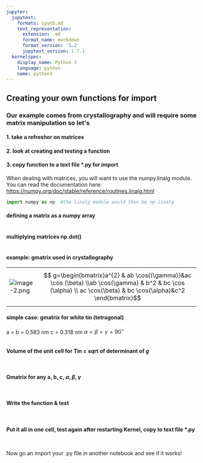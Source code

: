 ```yaml
---
jupyter:
  jupytext:
    formats: ipynb,md
    text_representation:
      extension: .md
      format_name: markdown
      format_version: '1.2'
      jupytext_version: 1.7.1
  kernelspec:
    display_name: Python 3
    language: python
    name: python3
---
```


## Creating your own functions for import


### Our example comes from crystallography and will require some matrix manipulation so let's 
#### 1. take a refresher on matrices
#### 2. look at creating and testing a function
#### 3. copy function to a text file *.py for import


When dealing with matrices, you will want to use the numpy.linalg module. You can read the documentation here: https://numpy.org/doc/stable/reference/routines.linalg.html

```python
import numpy as np  #the linalg module would then be np.linalg
```

#### defining a matrix as a numpy array

```python

```

#### multiplying matrices np.dot()

```python

```

#### example:  gmatrix used in crystallography

| | |
|-|-|
|![image-2.png](attachment:image-2.png)  |$$ g=\begin{bmatrix}a^{2} & ab \cos{(\gamma)}&ac \cos (\beta) \\ab \cos(\gamma) & b^2 & bc \cos (\alpha) \\ ac  \cos(\beta) & bc \cos(\alpha)&c^2 \end{bmatrix}$$|



#### simple case: gmatrix for white tin (tetragonal)
a = b = 0.583 nm
c = 0.318 nm
$\alpha = \beta = \gamma = 90^{\circ}$

```python

```

#### Volume of the unit cell for Tin = sqrt of determinant of $g$

```python

```

```python

```

#### Gmatrix for any a, b, c, $\alpha, \beta, \gamma$

```python

```

```python

```

#### Write the function & test

```python

```

```python

```

#### Put it all in one cell, test again after restarting Kernel, copy to text file *.py

```python

```

```python

```

Now go an import your .py file in another notebook and see if it works!
